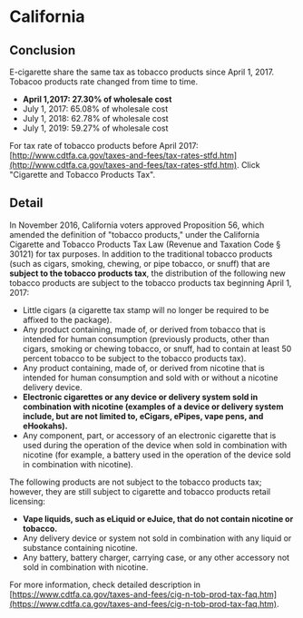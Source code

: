 # California
## Conclusion
E-cigarette share the same tax as tobacco products since April 1, 2017. Tobacoo products rate changed from time to time.
- **April 1,2017: 27.30% of wholesale cost**
- July 1, 2017: 65.08% of wholesale cost
- July 1, 2018:	62.78% of wholesale cost
- July 1, 2019:	59.27% of wholesale cost

For tax rate of tobacco products before April 2017: [http://www.cdtfa.ca.gov/taxes-and-fees/tax-rates-stfd.htm](http://www.cdtfa.ca.gov/taxes-and-fees/tax-rates-stfd.htm). Click "Cigarette and Tobacco Products Tax".



## Detail
In November 2016, California voters approved Proposition 56, which amended the definition of "tobacco products," under the California Cigarette and Tobacco Products Tax Law (Revenue and Taxation Code § 30121) for tax purposes. In addition to the traditional tobacco products (such as cigars, smoking, chewing, or pipe tobacco, or snuff) that are **subject to the tobacco products tax**, the distribution of the following new tobacco products are subject to the tobacco products tax beginning April 1, 2017:

- Little cigars (a cigarette tax stamp will no longer be required to be affixed to the package).
- Any product containing, made of, or derived from tobacco that is intended for human consumption (previously products, other than cigars, smoking or chewing tobacco, or snuff, had to contain at least 50 percent tobacco to be subject to the tobacco products tax).
- Any product containing, made of, or derived from nicotine that is intended for human consumption and sold with or without a nicotine delivery device.
- **Electronic cigarettes or any device or delivery system sold in combination with nicotine (examples of a device or delivery system include, but are not limited to, eCigars, ePipes, vape pens, and eHookahs).**
- Any component, part, or accessory of an electronic cigarette that is used during the operation of the device when sold in combination with nicotine (for example, a battery used in the operation of the device sold in combination with nicotine).

The following products are not subject to the tobacco products tax; however, they are still subject to cigarette and tobacco products retail licensing:

- **Vape liquids, such as eLiquid or eJuice, that do not contain nicotine or tobacco.**
- Any delivery device or system not sold in combination with any liquid or substance containing nicotine.
- Any battery, battery charger, carrying case, or any other accessory not sold in combination with nicotine.

For more information, check detailed description in [https://www.cdtfa.ca.gov/taxes-and-fees/cig-n-tob-prod-tax-faq.htm](https://www.cdtfa.ca.gov/taxes-and-fees/cig-n-tob-prod-tax-faq.htm).









